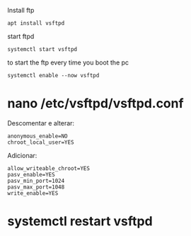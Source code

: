 Install ftp
```
apt install vsftpd
```
start ftpd 
```
systemctl start vsftpd 
```

to start the ftp every time you boot the pc 
```
systemctl enable --now vsftpd
```


# nano /etc/vsftpd/vsftpd.conf
  Descomentar e alterar:
  
    anonymous_enable=NO
    chroot_local_user=YES
    
  Adicionar:
  	
  	allow_writeable_chroot=YES
  	pasv_enable=YES
  	pasv_min_port=1024
  	pasv_max_port=1048
	write_enable=YES
   
   # systemctl restart vsftpd
